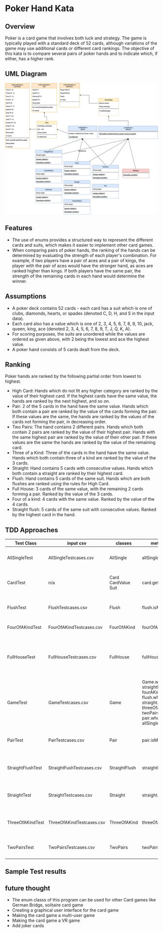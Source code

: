 # Poker Hand Kata

## Overview
Poker is a card game that involves both luck and strategy. The game is typically played with a standard deck of 52 cards, although variations of the game may use additional cards or different card rankings.
The objective of this kata is to compare several pairs of poker hands and to indicate which, if either, has a higher rank.

## UML Diagram

![UML Diagram of Poker Hands Kata](./images/RYWK6-PokerHandsKata.drawio.png)

## Features
- The use of enums provides a structured way to represent the different cards and suits, which makes it easier to implement other card games.
- When comparing pairs of poker hands, the ranking of the hands can be determined by evaluating the strength of each player's combination. For example, if two players have a pair of aces and a pair of kings, the player with the pair of aces would have the stronger hand, as aces are ranked higher than kings. If both players have the same pair, the strength of the remaining cards in each hand would determine the winner.

## Assumptions
- A poker deck contains 52 cards - each card has a suit which is one of clubs, diamonds, hearts, or spades (denoted C, D, H, and S in the input data).
- Each card also has a value which is one of 2, 3, 4, 5, 6, 7, 8, 9, 10, jack, queen, king, ace (denoted 2, 3, 4, 5, 6, 7, 8, 9, T, J, Q, K, A).
- For scoring purposes, the suits are unordered while the values are ordered as given above, with 2 being the lowest and ace the highest value.
- A poker hand consists of 5 cards dealt from the deck.

## Ranking
Poker hands are ranked by the following partial order from lowest to highest. 
- High Card: Hands which do not fit any higher category are ranked by the value of their highest card. If the highest cards have the same value, the hands are ranked by the next highest, and so on.
- Pair: 2 of the 5 cards in the hand have the same value. Hands which both contain a pair are ranked by the value of the cards forming the pair. If these values are the same, the hands are ranked by the values of the cards not forming the pair, in decreasing order.
- Two Pairs: The hand contains 2 different pairs. Hands which both contain 2 pairs are ranked by the value of their highest pair. Hands with the same highest pair are ranked by the value of their other pair. If these values are the same the hands are ranked by the value of the remaining card.
- Three of a Kind: Three of the cards in the hand have the same value. Hands which both contain three of a kind are ranked by the value of the 3 cards.
- Straight: Hand contains 5 cards with consecutive values. Hands which both contain a straight are ranked by their highest card.
- Flush: Hand contains 5 cards of the same suit. Hands which are both flushes are ranked using the rules for High Card.
- Full House: 3 cards of the same value, with the remaining 2 cards forming a pair. Ranked by the value of the 3 cards.
- Four of a kind: 4 cards with the same value. Ranked by the value of the 4 cards.
- Straight flush: 5 cards of the same suit with consecutive values. Ranked by the highest card in the hand.



## TDD Approaches
| Test Class        | input csv                 | classes             | method tested                                                                                                                                                          | Description                                                           |
|-------------------|---------------------------|---------------------|------------------------------------------------------------------------------------------------------------------------------------------------------------------------|-----------------------------------------------------------------------|
| AllSingleTest     | AllSingleTestcases.csv    | AllSingle           | allSingle.whoWin()                                                                                                                                                     | Ranked by the highest card in the hand.                               |
| CardTest          | n/a                       | Card CardValue Suit | card.getSymbol()                                                                                                                                                       | parse the input like 'TS' to construct Card                           |
| FlushTest         | FlushTestcases.csv        | Flush               | flush.isMatch()                                                                                                                                                        | Hand contains 5 cards of the same suit.                               |
| FourOfAKindTest   | FourOfAKindTestcases.csv  | FourOfAKind         | fourOfAKind.isMatch()                                                                                                                                                  | 4 cards with the same value.                                          |
| FullHouseTest     | FullHouseTestcases.csv    | FullHouse           | fullHouse.isMatch()                                                                                                                                                    | 3 cards of the same value, with the remaining 2 cards forming a pair. |
| GameTest          | GameTestcases.csv         | Game                | Game.winnerCheck() straightFlush.whoWin() fourAKind.whoWin() flush.whoWin() straight.whoWin() threeOfAKind.whoWin() twoPairs.whoWin() pair.whoWin() allSingle.whoWin() | Ranking based on the above Ranking section.                           |
| PairTest          | PairTestcases.csv         | Pair                | pair.isMatch()                                                                                                                                                         | 2 of the 5 cards in the hand have the same value.                     |
| StraightFlushTest | StraightFushTestcases.csv | StraightFlush       | straightFlush.isMatch()                                                                                                                                                | 5 cards of the same suit with consecutive values.                     |
| StraightTest      | StraightTestcases.csv     | Straight            | straight.isMatch()                                                                                                                                                     | Hand contains 5 cards with consecutive values.                        |
| ThreeOfAKindTest  | ThreeOfAKindTestcases.csv | ThreeOfAKind        | threeOfAKind.isMatch()                                                                                                                                                 | Three of the cards in the hand have the same value.                   |
| TwoPairsTest      | TwoPairsTestcases.csv     | TwoPairs            | twoPairs.isMatch()                                                                                                                                                     | The hand contains 2 different pairs.                                  |



## Sample Test results


## future thought
- The enum classs of this program can be used for other Card games like German Bridge, solitaire card game
- Creating a graphical user interface for the card game
- Making the card game a multi-user game
- Making the card game a VR game
- Add joker cards
